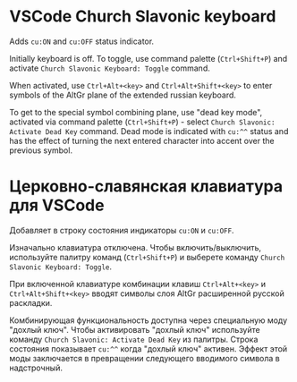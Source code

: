 # VSCode Church Slavonic keyboard

Adds `cu:ON` and `cu:OFF` status indicator.

Initially keyboard is off. To toggle, use command palette (`Ctrl+Shift+P`) and
activate `Church Slavonic Keyboard: Toggle` command.

When activated, use `Ctrl+Alt+<key>` and `Ctrl+Alt+Shift+<key>` to enter
symbols of the AltGr plane of the extended russian keyboard.

To get to the special symbol combining plane, use "dead key mode", activated via
command palette (`Ctrl+Shift+P`) - select `Church Slavonic: Activate Dead Key` command.
Dead mode is indicated with `cu:^^` status and
has the effect of turning the next entered character into accent over the previous symbol.

# Церковно-славянская клавиатура для VSCode

Добавляет в строку состояния индикаторы `cu:ON` и `cu:OFF`.

Изначально клавиатура отключена. Чтобы включить/выключить, используйте
палитру команд (`Ctrl+Shift+P`) и выберете команду
`Church Slavonic Keyboard: Toggle`.

При включенной клавиатуре комбинации клавиш `Ctrl+Alt+<key>` и `Ctrl+Alt+Shift+<key>` вводят символы
слоя AltGr расширенной русской раскладки.

Комбинирующая функциональность доступна через специальную моду "дохлый ключ". Чтобы активировать
"дохлый ключ" используйте команду `Church Slavonic: Activate Dead Key` из палитры. Строка состояния
показывает `cu:^^` когда "дохлый ключ" активен. Эффект этой моды заключается в превращении следующего
вводимого символа в надстрочный.
